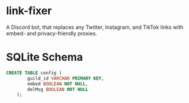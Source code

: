 # link-fixer

A Discord bot, that replaces any Twitter, Instagram, and TikTok links with
embed- and privacy-friendly proxies.

# SQLite Schema
```sql
CREATE TABLE config (
        guild_id VARCHAR PRIMARY KEY,
        embed BOOLEAN NOT NULL,
        delMsg BOOLEAN NOT NULL
    );
```